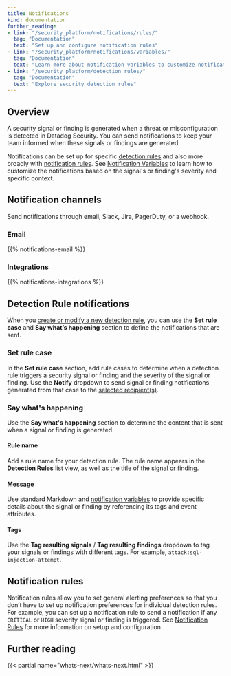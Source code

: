 ```yaml
---
title: Notifications
kind: documentation
further_reading:
- link: "/security_platform/notifications/rules/"
  tag: "Documentation"
  text: "Set up and configure notification rules"
- link: "/security_platform/notifications/variables/"
  tag: "Documentation"
  text: "Learn more about notification variables to customize notifications"
- link: "/security_platform/detection_rules/"
  tag: "Documentation"
  text: "Explore security detection rules"
---
```


## Overview

A security signal or finding is generated when a threat or misconfiguration is detected in Datadog Security. You can send notifications to keep your team informed when these signals or findings are generated. 

Notifications can be set up for specific [detection rules](#detection-rules-notifications) and also more broadly with [notification rules](#notification-rules). See [Notification Variables][1] to learn how to customize the notifications based on the signal's or finding's severity and specific context. 

## Notification channels

Send notifications through email, Slack, Jira, PagerDuty, or a webhook. 

### Email

{{% notifications-email %}}

### Integrations

{{% notifications-integrations %}}

## Detection Rule notifications

When you [create or modify a new detection rule][2], you can use the **Set rule case** and **Say what’s happening** section to define the notifications that are sent. 

### Set rule case

In the **Set rule case** section, add rule cases to determine when a detection rule triggers a security signal or finding and the severity of the signal or finding. Use the **Notify** dropdown to send signal or finding notifications generated from that case to the [selected recipient(s)](#notification-channels). 

### Say what's happening

Use the **Say what's happening** section to determine the content that is sent when a signal or finding is generated. 

#### Rule name

Add a rule name for your detection rule. The rule name appears in the **Detection Rules** list view, as well as the title of the signal or finding. 

#### Message

Use standard Markdown and [notification variables][1] to provide specific details about the signal or finding by referencing its tags and event attributes.

#### Tags

Use the **Tag resulting signals** / **Tag resulting findings** dropdown to tag your signals or findings with different tags. For example, `attack:sql-injection-attempt`. 

## Notification rules

Notification rules allow you to set general alerting preferences so that you don’t have to set up notification preferences for individual detection rules. For example, you can set up a notification rule to send a notification if any `CRITICAL` or `HIGH` severity signal or finding is triggered. See [Notification Rules][3] for more information on setup and configuration.

## Further reading

{{< partial name="whats-next/whats-next.html" >}}

[1]: /security_platform/notifications/variables/
[2]: /security_platform/detection_rules/#creating-and-managing-detection-rules
[3]: /security_platform/notifications/rules/
